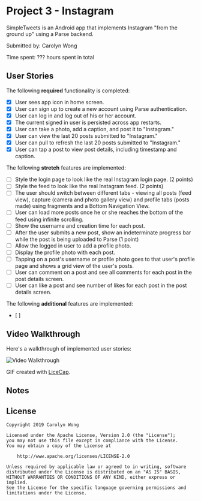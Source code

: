 # Project 3 - Instagram

SimpleTweets is an Android app that implements Instagram "from the ground up" using a Parse backend.

Submitted by: Carolyn Wong

Time spent: ??? hours spent in total

## User Stories

The following **required** functionality is completed:

* [x] User sees app icon in home screen.
* [x] User can sign up to create a new account using Parse authentication.
* [x] User can log in and log out of his or her account.
* [x] The current signed in user is persisted across app restarts.
* [x] User can take a photo, add a caption, and post it to "Instagram."
* [x] User can view the last 20 posts submitted to "Instagram."
* [x] User can pull to refresh the last 20 posts submitted to "Instagram."
* [x] User can tap a post to view post details, including timestamp and caption.

The following **stretch** features are implemented:
* [ ] Style the login page to look like the real Instagram login page. (2 points)
* [ ] Style the feed to look like the real Instagram feed. (2 points)
* [ ] The user should switch between different tabs - viewing all posts (feed view), capture (camera and photo gallery view) and profile tabs (posts made) using fragments and a Bottom Navigation View.
* [ ] User can load more posts once he or she reaches the bottom of the feed using infinite scrolling.
* [ ] Show the username and creation time for each post.
* [ ] After the user submits a new post, show an indeterminate progress bar while the post is being uploaded to Parse (1 point)
* [ ] Allow the logged in user to add a profile photo.
* [ ] Display the profile photo with each post.
* [ ] Tapping on a post's username or profile photo goes to that user's profile page and shows a grid view of the user's posts.
* [ ] User can comment on a post and see all comments for each post in the post details screen.
* [ ] User can like a post and see number of likes for each post in the post details screen.

The following **additional** features are implemented:
* [ ] 

## Video Walkthrough

Here's a walkthrough of implemented user stories:

<img src='walkthrough.gif' title='Video Walkthrough' width='' alt='Video Walkthrough' />

GIF created with [LiceCap](http://www.cockos.com/licecap/).

## Notes



## License

    Copyright 2019 Carolyn Wong

    Licensed under the Apache License, Version 2.0 (the "License");
    you may not use this file except in compliance with the License.
    You may obtain a copy of the License at

        http://www.apache.org/licenses/LICENSE-2.0

    Unless required by applicable law or agreed to in writing, software
    distributed under the License is distributed on an "AS IS" BASIS,
    WITHOUT WARRANTIES OR CONDITIONS OF ANY KIND, either express or implied.
    See the License for the specific language governing permissions and
    limitations under the License.
